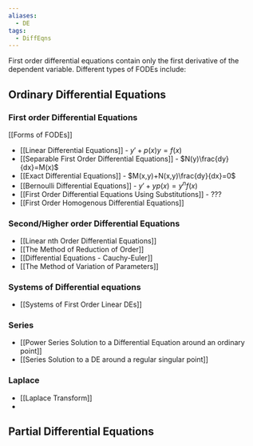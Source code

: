 ```yaml
---
aliases:
  - DE
tags:
  - DiffEqns
---
```

First order differential equations contain only the first derivative of the dependent variable. 
Different types of FODEs include:
## Ordinary Differential Equations
### First order Differential Equations
[[Forms of FODEs]]
- [[Linear Differential Equations]] - $y'+p(x)y=f(x)$
- [[Separable First Order Differential Equations]] - $N(y)\frac{dy}{dx}=M(x)$
- [[Exact Differential Equations]] - $M(x,y)+N(x,y)\frac{dy}{dx}=0$
- [[Bernoulli Differential Equations]] - $y'+yp(x)=y^nf(x)$
- [[First Order Differential Equations Using Substitutions]] - ???
- [[First Order Homogenous Differential Equations]]
### Second/Higher order Differential Equations
- [[Linear nth Order Differential Equations]]
- [[The Method of Reduction of Order]]
- [[Differential Equations - Cauchy-Euler]]
- [[The Method of Variation of Parameters]]
### Systems of Differential equations
- [[Systems of First Order Linear DEs]]
### Series
- [[Power Series Solution to a Differential Equation around an ordinary point]]
- [[Series Solution to a DE around a regular singular point]]
### Laplace
- [[Laplace Transform]]
- 
## Partial Differential Equations

